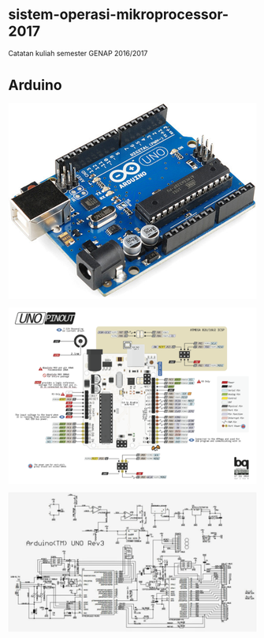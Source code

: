 # sistem-operasi-mikroprocessor-2017
Catatan kuliah semester GENAP 2016/2017

# Arduino

![Arduino board](img/uno.png)

![Arduino pinout](img/UNOV3PDF.png)

![UNO Schematic](img/uno-schema-r3.jpg)
